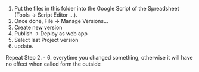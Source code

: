 1. Put the files in this folder into the
   Google Script of the Spreadsheet 
   (Tools -> Script Editor ...).
2. Once done, File -> Manage Versions...
3. Create new version
4. Publish -> Deploy as web app
5. Select last Project version
6. update.

Repeat Step 2. - 6. everytime you changed something,
otherwise it will have no effect when called form
the outside

